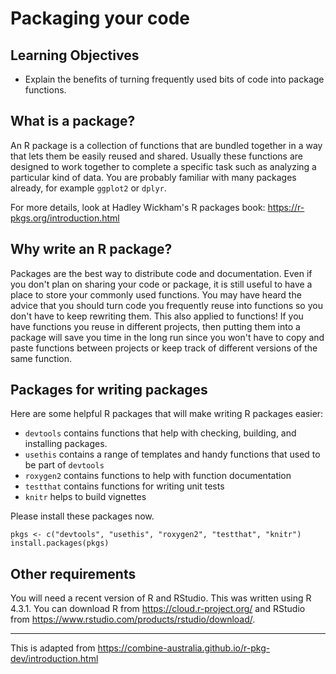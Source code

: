 # Packaging your code

## Learning Objectives

-   Explain the benefits of turning frequently used bits of code into package functions.

## What is a package?

An R package is a collection of functions that are bundled together in a way that lets them be easily reused and shared. Usually these functions are designed to work together to complete a specific task such as analyzing a particular kind of data. You are probably familiar with many packages already, for example `ggplot2` or `dplyr`.

For more details, look at Hadley Wickham's R packages book: <https://r-pkgs.org/introduction.html>

## Why write an R package?

Packages are the best way to distribute code and documentation. Even if you don't plan on sharing your code or package, it is still useful to have a place to store your commonly used functions. You may have heard the advice that you should turn code you frequently reuse into functions so you don't have to keep rewriting them. This also applied to functions! If you have functions you reuse in different projects, then putting them into a package will save you time in the long run since you won't have to copy and paste functions between projects or keep track of different versions of the same function.

## Packages for writing packages

Here are some helpful R packages that will make writing R packages easier:

-   `devtools` contains functions that help with checking, building, and installing packages.
-   `usethis` contains a range of templates and handy functions that used to be part of `devtools`
-   `roxygen2` contains functions to help with function documentation
-   `testthat` contains functions for writing unit tests
-   `knitr` helps to build vignettes

Please install these packages now.

```         
pkgs <- c("devtools", "usethis", "roxygen2", "testthat", "knitr")
install.packages(pkgs)
```

## Other requirements

You will need a recent version of R and RStudio. This was written using R 4.3.1. You can download R from <https://cloud.r-project.org/> and RStudio from <https://www.rstudio.com/products/rstudio/download/>.

------------------------------------------------------------------------

This is adapted from <https://combine-australia.github.io/r-pkg-dev/introduction.html>
